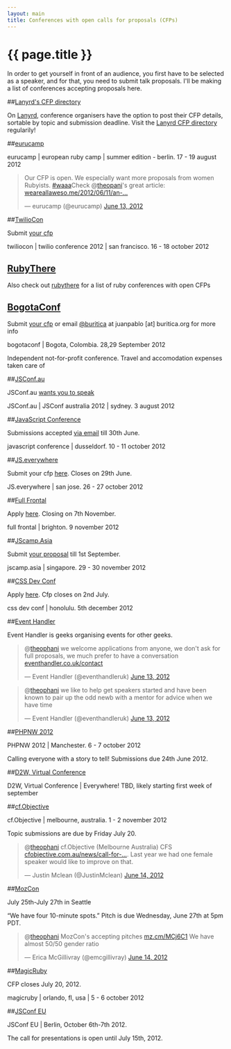 ```yaml
---
layout: main
title: Conferences with open calls for proposals (CFPs)
---
```


# {{ page.title }}

In order to get yourself in front of an audience, you first have to be selected as a speaker, and for that, you need to submit talk proposals. I'll be making a list of conferences accepting proposals here.

<style>
.twt-reply { display: none; }
</style>

##[Lanyrd's CFP directory](http://lanyrd.com/calls/)

On [Lanyrd](http://lanyrd.com/), conference organisers have the option to post their CFP details, sortable by topic and submission deadline. Visit the [Lanyrd CFP directory](http://lanyrd.com/calls/) regularily!

##[eurucamp](http://2012.eurucamp.org/)

eurucamp | european ruby camp | summer edition - berlin. 17 - 19 august 2012

<blockquote class="twitter-tweet"><p>Our CFP is open. We especially want more proposals from women Rubyists. <a href="https://twitter.com/search/%2523waaa">#waaa</a>Check @<a href="https://twitter.com/theopani">theopani</a>'s great article: <a href="http://t.co/eKGDVSDe" title="http://weareallaweso.me/2012/06/11/an-alternative-to-affirmative-action.html">weareallaweso.me/2012/06/11/an-…</a></p>&mdash; eurucamp (@eurucamp) <a href="https://twitter.com/eurucamp/status/212956765900386305" data-datetime="2012-06-13T17:17:04+00:00">June 13, 2012</a></blockquote>

##[TwilioCon](http://www.twilio.com/conference)

Submit [your cfp](https://docs.google.com/spreadsheet/viewform?formkey=dFpTeHN6dGJMVkxTbVVCNF9EUkY0VWc6MQ#gid=0)

twiliocon | twilio conference 2012 | san francisco. 16 - 18 october 2012

## [RubyThere](http://rubythere.com/events/to/speak)

Also check out [rubythere](http://rubythere.com/events/to/speak) for a list of ruby conferences with open CFPs

## [BogotaConf](http://bogotaconf.co)

Submit [your cfp](http://bogotaconf.co/callforproposals.html) or email [@buritica](http://twitter.com/buritica) at juanpablo [at] buritica.org for more info

bogotaconf | Bogota, Colombia. 28,29 September 2012

Independent not-for-profit conference. Travel and accomodation expenses taken care of

##[JSConf.au](http://www.jsconf.com.au/)

JSConf.au [wants you to speak](https://docs.google.com/spreadsheet/viewform?formkey=dEhGcXZuY05MWGRUby1RSjd0WnEyRWc6MQ#gid=0)

JSConf.au | JSConf australia 2012 | sydney. 3 august 2012

##[JavaScript Conference](http://www.javascript-conference.de/)

Submissions accepted [via email](mailto:office@infaktum.de) till 30th June.

javascript conference | dusseldorf. 10 - 11 october 2012

##[JS.everywhere](http://www.jseverywhere.org/)

Submit your cfp [here](http://www.jseverywhere.org/call-to-speakers/). Closes on 29th June.

JS.everywhere | san jose. 26 - 27 october 2012

##[Full Frontal](http://2012.full-frontal.org/)

Apply [here](http://2012.full-frontal.org/#talk). Closing on 7th November.

full frontal | brighton. 9 november 2012

##[JScamp.Asia](http://jscamp.asia/)

Submit [your proposal](http://jscamp.wufoo.com/forms/call-for-speakers/) till 1st September.

jscamp.asia | singapore. 29 - 30 november 2012

##[CSS Dev Conf](http://cssdevconf.com/)

Apply [here](https://docs.google.com/spreadsheet/viewform?formkey=dGdZNGdxM2pMX2xNZU94aVFVSXJPUXc6MQ#gid=0). Cfp closes on 2nd July.

css dev conf | honolulu. 5th december 2012

##[Event Handler](http://eventhandler.co.uk/contact)

Event Handler is geeks organising events for other geeks.

<blockquote class="twitter-tweet"><p>@<a href="https://twitter.com/theophani">theophani</a> we welcome applications from anyone, we don't ask for full proposals, we much prefer to have a conversation <a href="http://t.co/TSz8vbdr" title="http://eventhandler.co.uk/contact">eventhandler.co.uk/contact</a></p>&mdash; Event Handler (@eventhandleruk) <a href="https://twitter.com/eventhandleruk/status/212967606334926848" data-datetime="2012-06-13T18:00:08+00:00">June 13, 2012</a></blockquote>

<blockquote class="twitter-tweet" data-in-reply-to="212967884442439680"><p>@<a href="https://twitter.com/theophani">theophani</a> we like to help get speakers started and have been known to pair up the odd newb with a mentor for advice when we have time</p>&mdash; Event Handler (@eventhandleruk) <a href="https://twitter.com/eventhandleruk/status/212968442159042561" data-datetime="2012-06-13T18:03:28+00:00">June 13, 2012</a></blockquote>

##[PHPNW 2012](http://conference.phpnw.org.uk/phpnw12/call-for-papers/)

PHPNW 2012 | Manchester. 6 - 7 october 2012

Calling everyone with a story to tell! Submissions due 24th June 2012.

##[D2W, Virtual Conference](https://docs.google.com/spreadsheet/viewform?formkey=dElVUl9CeWtPMFJCMWc0UzNqS3FWcnc6MQ)

D2W, Virtual Conference | Everywhere! TBD, likely starting first week of september

##[cf.Objective](http://cfobjective.com.au/news/call-for-speakers-for-2012)

cf.Objective | melbourne, australia. 1 - 2 november 2012

Topic submissions are due by Friday July 20.

<blockquote class="twitter-tweet"><p>@<a href="https://twitter.com/theophani">theophani</a> cf.Objective (Melbourne Australia) CFS <a href="http://t.co/jSDS55pB" title="http://cfobjective.com.au/news/call-for-speakers-for-2012">cfobjective.com.au/news/call-for-…</a>. Last year we had one female speaker would like to improve on that.</p>&mdash; Justin Mclean (@JustinMclean) <a href="https://twitter.com/JustinMclean/status/213142794615791617" data-datetime="2012-06-14T05:36:16+00:00">June 14, 2012</a></blockquote>

##[MozCon](http://www.seomoz.org/blog/speaker-submissions-mozcon-2012)

July 25th-July 27th in Seattle

“We have four 10-minute spots.” Pitch is due Wednesday, June 27th at 5pm PDT.

<blockquote class="twitter-tweet"><p>@<a href="https://twitter.com/theophani">theophani</a> MozCon's accepting pitches <a href="http://t.co/pYG0yxpb" title="http://mz.cm/MCj6C1">mz.cm/MCj6C1</a> We have almost 50/50 gender ratio</p>&mdash; Erica McGillivray (@emcgillivray) <a href="https://twitter.com/emcgillivray/status/213131199193956352" data-datetime="2012-06-14T04:50:12+00:00">June 14, 2012</a></blockquote>

##[MagicRuby](http://magic-ruby.com)

CFP closes July 20, 2012.

magicruby | orlando, fl, usa | 5 - 6 october 2012

##[JSConf EU](http://2012.jsconf.eu/2012/06/19/call-for-presentations.html)

JSConf EU | Berlin, October 6th-7th 2012.

The call for presentations is open until July 15th, 2012.


<!-- leave this script at the bottom please :) -->
<!-- TODO: put this somewhere else ... -->
<script src="//platform.twitter.com/widgets.js" charset="utf-8"> </script>
